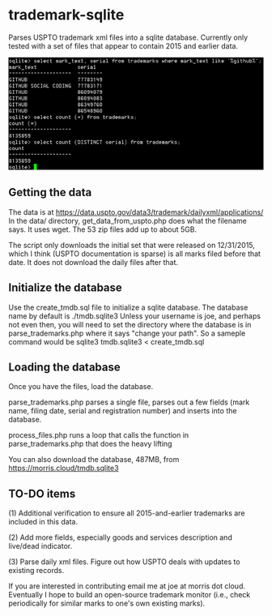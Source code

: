 # trademark-sqlite
Parses USPTO trademark xml files into a sqlite database. Currently only tested with
a set of files that appear to contain 2015 and earlier data. 

![alt tag](demo_screen.png)

## Getting the data

The data is at https://data.uspto.gov/data3/trademark/dailyxml/applications/
In the data/ directory, get_data_from_uspto.php does what the filename says. It uses wget. 
The 53 zip files add up to about 5GB. 

The script only downloads the initial set that were released on 12/31/2015, which I think 
(USPTO documentation is sparse) is all marks filed before that date. It does not download
the daily files after that. 

## Initialize the database

Use the create_tmdb.sql file to initialize a sqlite database. The database name by default
is ./tmdb.sqlite3
Unless your username is joe, and perhaps not even then, you will need to set the directory
where the database is in parse_trademarks.php where it says "change your path". 
So a sameple command would be
sqlite3 tmdb.sqlite3 < create_tmdb.sql

## Loading the database

Once you have the files, load the database. 

parse_trademarks.php parses a single file, parses out a few fields (mark name, filing date, 
serial and registration number) and inserts into the database. 

process_files.php runs a loop that calls the function in parse_trademarks.php that does
the heavy lifting

You can also download the database, 487MB, from https://morris.cloud/tmdb.sqlite3

## TO-DO items
(1) Additional verification to ensure all 2015-and-earlier trademarks are included in this data. 

(2) Add more fields, especially goods and services description and live/dead indicator.

(3) Parse daily xml files. Figure out how USPTO deals with updates to existing records.

If you are interested in contributing email me at joe at morris dot cloud. Eventually I 
hope to build an open-source trademark monitor (i.e., check periodically for similar marks
to one's own existing marks). 
